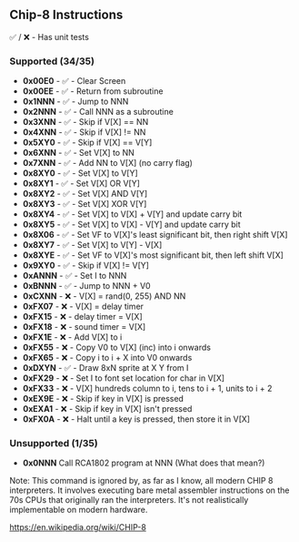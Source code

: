 ## Chip-8 Instructions

✅ / ❌ - Has unit tests

### Supported (34/35)

 - **0x00E0** - ✅ - Clear Screen
 - **0x00EE** - ✅ - Return from subroutine
 - **0x1NNN** - ✅ - Jump to NNN
 - **0x2NNN** - ✅ - Call NNN as a subroutine
 - **0x3XNN** - ✅ - Skip if V[X] == NN
 - **0x4XNN** - ✅ - Skip if V[X] != NN
 - **0x5XY0** - ✅ - Skip if V[X] == V[Y]
 - **0x6XNN** - ✅ - Set V[X] to NN
 - **0x7XNN** - ✅ - Add NN to V[X] (no carry flag)
 - **0x8XY0** - ✅ - Set V[X] to V[Y]
 - **0x8XY1** - ✅ - Set V[X] OR V[Y]
 - **0x8XY2** - ✅ - Set V[X] AND V[Y]
 - **0x8XY3** - ✅ - Set V[X] XOR V[Y]
 - **0x8XY4** - ✅ - Set V[X] to V[X] + V[Y] and update carry bit
 - **0x8XY5** - ✅ - Set V[X] to V[X] - V[Y] and update carry bit
 - **0x8X06** - ✅ - Set VF to V[X]'s least significant bit, then right shift V[X]
 - **0x8XY7** - ✅ - Set V[X] to V[Y] - V[X]
 - **0x8XYE** - ✅ - Set VF to V[X]'s most significant bit, then left shift V[X]
 - **0x9XY0** - ✅ - Skip if V[X] != V[Y]
 - **0xANNN** - ✅ - Set I to NNN
 - **0xBNNN** - ✅ - Jump to NNN + V0
 - **0xCXNN** - ❌ - V[X] = rand(0, 255) AND NN
 - **0xFX07** - ❌ - V[X] = delay timer
 - **0xFX15** - ❌ - delay timer = V[X]
 - **0xFX18** - ❌ - sound timer = V[X]
 - **0xFX1E** - ❌ - Add V[X] to i
 - **0xFX55** - ❌ - Copy V0 to V[X] (inc) into i onwards
 - **0xFX65** - ❌ - Copy i to i + X into V0 onwards
 - **0xDXYN** - ✅ - Draw 8xN sprite at X Y from I
 - **0xFX29** - ❌ - Set I to font set location for char in V[X]
 - **0xFX33** - ❌ - V[X] hundreds column to i, tens to i + 1, units to i + 2
 - **0xEX9E** - ❌ - Skip if key in V[X] is pressed
 - **0xEXA1** - ❌ - Skip if key in V[X] isn't pressed
 - **0xFX0A** - ❌ - Halt until a key is pressed, then store it in V[X]

### Unsupported (1/35)

 - **0x0NNN** Call RCA1802 program at NNN (What does that mean?)

 Note: This command is ignored by, as far as I know, all modern CHIP 8 interpreters. It involves executing bare metal assembler instructions on the 70s CPUs that originally ran the interpreters. It's not realistically implementable on modern hardware.


https://en.wikipedia.org/wiki/CHIP-8
